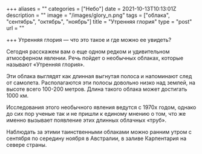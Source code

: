 +++
aliases = ""
categories = ["Небо"]
date = 2021-10-13T10:13:01Z
description = ""
image = "/images/glory_n.png"
tags = ["облака", "сентябрь", "октябрь", "ноябрь"]
title = "Утренняя глория"
type = "post"
url = ""

+++
Утренняя глория — что это такое и где можно ее увидеть?  
  
Сегодня расскажем вам о еще одном редком и удивительном атмосферном явлении. Речь пойдет о необычных облаках, которые называют «Утренняя глория».  
  
Эти облака выглядят как длинная выгнутая полоса и напоминают след от самолета. Располагаются эти полосы довольно низко над землей, на высоте всего 100-200 метров. Длина такого облака может достигать 1000 км.  
  
Исследования этого необычного явления ведутся с 1970х годом, однако до сих пор ученые так и не пришли к единому мнению о том, что же именно вызывает появление этих длинных облачных «труб».  
  
Наблюдать за этими таинственными облаками можно ранним утром с сентября по середину ноября в Австралии, в заливе Карпентария на севере страны.